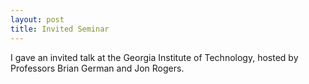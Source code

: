 ```yaml
---
layout: post
title: Invited Seminar 
---
```


I gave an invited talk at the Georgia Institute of Technology, hosted by Professors Brian German and Jon Rogers.
<!--more-->